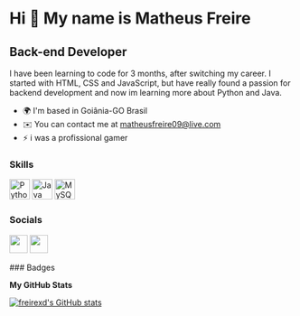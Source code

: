 Hi 👋 My name is Matheus Freire
===============================

Back-end Developer
------------------

I have been learning to code for 3 months, after switching my career. I started with HTML, CSS and JavaScript, but have really found a passion for backend development and now im learning more about Python and Java.

* 🌍  I'm based in Goiânia-GO Brasil
* ✉️  You can contact me at [matheusfreire09@live.com](mailto:matheusfreire09@live.com)
* ⚡  i was a profissional gamer

### Skills

<p align="left">
<a href="https://www.python.org/" target="_blank" rel="noreferrer"><img src="https://raw.githubusercontent.com/danielcranney/readme-generator/main/public/icons/skills/python-colored.svg" width="36" height="36" alt="Python" /></a>
<a href="https://www.oracle.com/java/" target="_blank" rel="noreferrer"><img src="https://raw.githubusercontent.com/danielcranney/readme-generator/main/public/icons/skills/java-colored.svg" width="36" height="36" alt="Java" /></a>
<a href="https://www.mysql.com/" target="_blank" rel="noreferrer"><img src="https://raw.githubusercontent.com/danielcranney/readme-generator/main/public/icons/skills/mysql-colored.svg" width="36" height="36" alt="MySQL" /></a>
</p>

### Socials

<p align="left"> <a href="https://www.github.com/freirexd" target="_blank" rel="noreferrer"><img src="https://raw.githubusercontent.com/danielcranney/readme-generator/main/public/icons/socials/github.svg" width="32" height="32" /></a> <a href="https://www.linkedin.com/in/matheus-freire-368aa41a9/" target="_blank" rel="noreferrer"><img src="https://raw.githubusercontent.com/danielcranney/readme-generator/main/public/icons/socials/linkedin.svg" width="32" height="32" /></a> </p>
### Badges

<b>My GitHub Stats</b>

<a href="http://www.github.com/freirexd"><img src="https://github-readme-stats.vercel.app/api?username=freirexd&show_icons=true&hide=&count_private=true&title_color=10b981&text_color=ffffff&icon_color=10b981&bg_color=0f172a&hide_border=true&show_icons=true" alt="freirexd's GitHub stats" /></a>
